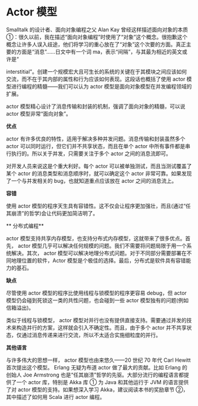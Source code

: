 # Actor 模型

Smalltalk 的设计者、面向对象编程之父 Alan Kay 曾经这样描述面向对象的本质 ①：很久以前，我在描述“面向对象编程”时使用了“对象”这个概念。很抱歉这个概念让许多人误入歧途，他们将学习的重心放在了“对象”这个次要的方面。真正主要的方面是“消息”……日文中有一个词 ma，表示“间隔”，与其最为相近的英文或许是“

interstitial”。创建一个规模宏大且可生长的系统的关键在于其模块之间应该如何交流，而不在于其内部的属性和行为应该如何表现。这段话也概括了使用 actor 模型进行编程的精髓——我们可以认为 actor 模型是面向对象模型在并发编程领域的扩展。

actor 模型精心设计了消息传输和封装的机制，强调了面向对象的精髓，可以说 actor 模型非常“面向对象”。

**优点**

actor 有许多优良的特性，适用于解决多种并发问题。消息传输和封装虽然多个 actor 可以同时运行，但它们并不共享状态，而且在单个 actor 中所有事件都是串行执行的。所以关于并发，只需要关注于多个 actor 之间的消息流即可。

对开发人员来说这是个重大利好。每个 actor 可以被单独测试，而且当测试覆盖了某个 actor 的消息类型和消息顺序时，就可以确定这个 actor 非常可靠。如果发现了一个与并发相关的 bug，也就知道重点应该放在 actor 之间的消息流上。

**容错**

使用 actor 模型的程序天生具有容错性。这不仅会让程序更加强壮，而且(通过“任其崩溃”的哲学)会让代码更加简洁明了。

** 分布式编程**

actor 模型支持共享内存模型，也支持分布式内存模型，这就带来了很多优点。首先， actor 模型几乎可以解决任何规模的问题。我们不需要将问题局限于用一个系统解决。其次， actor 模型可以解决地理分布式问题。对于不同部分需要部署在不同地理位置的软件，Actor 模型是个极佳的选择。最后，分布式是软件具有容错能力的基石。

**缺点**

尽管使用 actor 模型的程序比使用线程与锁模型的程序更容易 debug，但 actor 模型仍会碰到死锁这一类的共性问题，也会碰到一些 actor 模型独有的问题(例如信箱溢出)。

类似于线程与锁模型， actor 模型对并行也没有提供直接支持。需要通过并发的技术来构造并行的方案，这样就会引入不确定性。而且，由于多个 actor 并不共享状态，仅通过消息传递来进行交流，所以不太适合实施细粒度的并行。

**其他语言**

与许多伟大的思想一样， actor 模型也由来悠久——20 世纪 70 年代 Carl Hewitt 首次提出这个模型。 Erlang 无疑为布道 actor 做了最大的贡献。比如 Erlang 的创始人 Joe Armstrong 也是“任其崩溃”哲学的先驱。大部分流行的编程语言都提供了一个 actor 库，特别是 Akka 库 ① 为 Java 和其他运行于 JVM 的语言提供了对 actor 模型的支持。如果想深入学习 Akka，建议阅读本书的奖励章节 ②，其中描述了如何用 Scala 进行 actor 编程。
